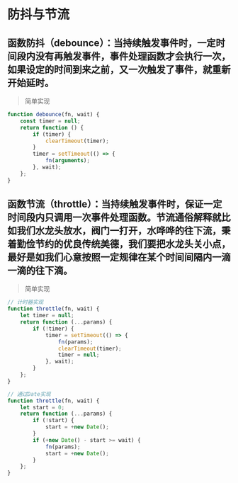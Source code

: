 # 防抖与节流

## 函数防抖（debounce）：当持续触发事件时，一定时间段内没有再触发事件，事件处理函数才会执行一次，如果设定的时间到来之前，又一次触发了事件，就重新开始延时。

> 简单实现

```javascript
function debounce(fn, wait) {
    const timer = null;
    return function () {
        if (timer) {
            clearTimeout(timer);
        }
        timer = setTimeout(() => {
            fn(arguments);
        }, wait);
    };
}
```

## 函数节流（throttle）：当持续触发事件时，保证一定时间段内只调用一次事件处理函数。节流通俗解释就比如我们水龙头放水，阀门一打开，水哗哗的往下流，秉着勤俭节约的优良传统美德，我们要把水龙头关小点，最好是如我们心意按照一定规律在某个时间间隔内一滴一滴的往下滴。

> 简单实现

```javascript
// 计时器实现
function throttle(fn, wait) {
    let timer = null;
    return function (...params) {
        if (!timer) {
            timer = setTimeout(() => {
                fn(params);
                clearTimeout(timer);
                timer = null;
            }, wait);
        }
    };
}

// 通过Date实现
function throttle(fn, wait) {
    let start = 0;
    return function (...params) {
        if (!start) {
            start = +new Date();
        }
        if (+new Date() - start >= wait) {
            fn(params);
            start = +new Date();
        }
    };
}
```
